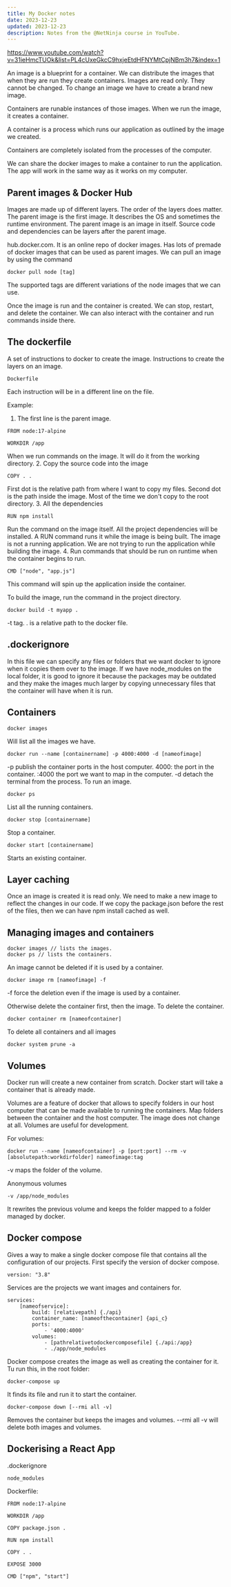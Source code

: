 ```yaml
---
title: My Docker notes
date: 2023-12-23
updated: 2023-12-23
description: Notes from the @NetNinja course in YouTube.
---
```


https://www.youtube.com/watch?v=31ieHmcTUOk&list=PL4cUxeGkcC9hxjeEtdHFNYMtCpjNBm3h7&index=1

An image is a blueprint for a container.
We can distribute the images that when they are run they create containers.
Images are read only. They cannot be changed.
To change an image we have to create a brand new image.

Containers are runable instances of those images.
When we run the image, it creates a container.

A container is a process which runs our application as outlined by the image we created.

Containers are completely isolated from the processes of the computer.

We can share the docker images to make a container to run the application.
The app will work in the same way as it works on my computer.

## Parent images & Docker Hub
Images are made up of different layers. The order of the layers does matter.
The parent image is the first image. It describes the OS and sometimes the runtime environment.
The parent image is an image in itself.
Source code and dependencies can be layers after the parent image.

hub.docker.com.
It is an online repo of docker images. Has lots of premade of docker images that can be used as parent images.
We can pull an image by using the command
```
docker pull node [tag]
```
The supported tags are different variations of the node images that we can use.

Once the image is run and the container is created. We can stop, restart, and delete the container.
We can also interact with the container and run commands inside there.

## The dockerfile
A set of instructions to docker to create the image.
Instructions to create the layers on an image.
```
Dockerfile
```
Each instruction will be in a different line on the file.

Example:
1. The first line is the parent image.
```
FROM node:17-alpine

WORKDIR /app
```
When we run commands on the image. It will do it from the working directory.
2. Copy the source code into the image
```
COPY . .
```
First dot is the relative path from where I want to copy my files.
Second dot is the path inside the image.
Most of the time we don't copy to the root directory.
3. All the dependencies
```
RUN npm install
```
Run the command on the image itself. All the project dependencies will be installed.
A RUN command runs it while the image is being built. The image is not a running application. 
We are not trying to run the application while building the image.
4. Run commands that should be run on runtime when the container begins to run.
```
CMD ["node", "app.js"]
```
This command will spin up the application inside the container.

To build the image, run the command in the project directory.
```
docker build -t myapp .
```
-t tag.
. is a relative path to the docker file.

## .dockerignore
In this file we can specify any files or folders that we want docker to ignore when it copies them over to the image.
If we have node_modules on the local folder, it is good to ignore it because the packages may be outdated and they make the images much larger by copying unnecessary files that the container will have when it is run.

## Containers
```
docker images
```
Will list all the images we have.
```
docker run --name [containername] -p 4000:4000 -d [nameofimage]
```
-p publish the container ports in the host computer.
4000: the port in the container.
:4000 the port we want to map in the computer.
-d detach the terminal from the process.
To run an image.
```
docker ps
```
List all the running containers.
```
docker stop [containername]
```
Stop a container.
```
docker start [containername]
```
Starts an existing container.

## Layer caching
Once an image is created it is read only. We need to make a new image to reflect the changes in our code.
If we copy the package.json before the rest of the files, then we can have npm install cached as well.

## Managing images and containers
```
docker images // lists the images.
docker ps // lists the containers.
```
An image cannot be deleted if it is used by a container.
```
docker image rm [nameofimage] -f
```
-f force the deletion even if the image is used by a container.

Otherwise delete the container first, then the image.
To delete the container.
```
docker container rm [nameofcontainer]
```
To delete all containers and all images
```
docker system prune -a
```

## Volumes
Docker run will create a new container from scratch.
Docker start will take a container that is already made.

Volumes are a feature of docker that allows to specify folders in our host computer that can be made available to running the containers.
Map folders between the container and the host computer.
The image does not change at all.
Volumes are useful for development.

For volumes:
```
docker run --name [nameofcontainer] -p [port:port] --rm -v [absolutepath:workdirfolder] nameofimage:tag
```
-v maps the folder of the volume.

Anonymous volumes
```
-v /app/node_modules
```
It rewrites the previous volume and keeps the folder mapped to a folder managed by docker.

## Docker compose
Gives a way to make a single docker compose file that contains all the configuration of our projects. 
First specify the version of docker compose.
```
version: "3.8"
```
Services are the projects we want images and containers for.
```
services:
	[nameofservice]:
		build: [relativepath] {./api}
		container_name: [nameofthecontainer] {api_c}
		ports:
			- '4000:4000'
		volumes:
			- [pathrelativetodockercomposefile] {./api:/app}
			- ./app/node_modules
```
Docker compose creates the image as well as creating the container for it.
Tu run this, in the root folder:
```
docker-compose up
```
It finds its file and run it to start the container.
```
docker-compose down [--rmi all -v]
```
Removes the container but keeps the images and volumes.
--rmi all -v will delete both images and volumes.

## Dockerising a React App
.dockerignore
```
node_modules
```
Dockerfile:
```
FROM node:17-alpine

WORKDIR /app

COPY package.json .

RUN npm install

COPY . .

EXPOSE 3000

CMD ["npm", "start"]
```